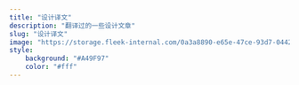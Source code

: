 ```yaml
---
title: "设计译文"
description: "翻译过的一些设计文章"
slug: "设计译文"
image: "https://storage.fleek-internal.com/0a3a8890-e65e-47ce-93d7-0442b9209d38-bucket/blog/categories/translate.jpg"
style:
    background: "#A49F97"
    color: "#fff"
---
```

